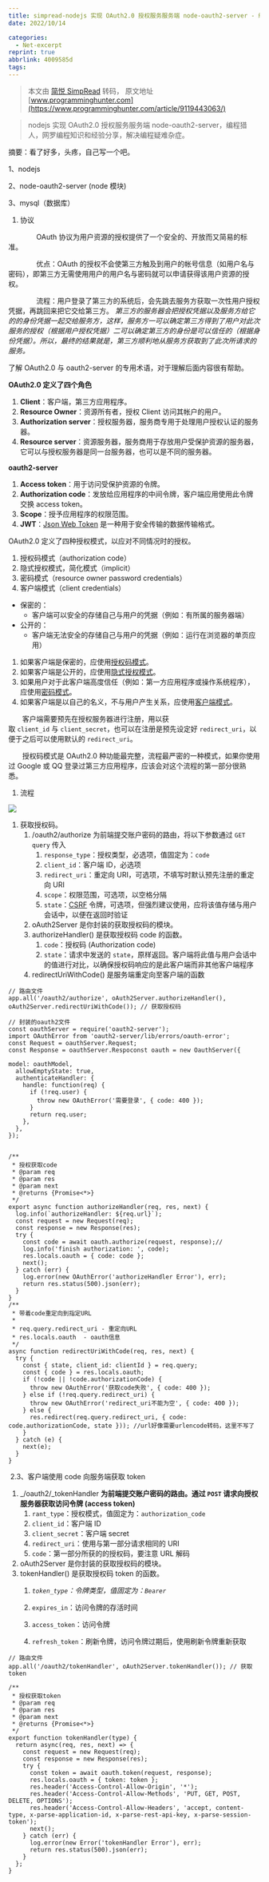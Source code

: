```yaml
---
title: simpread-nodejs 实现 OAuth2.0 授权服务服务端 node-oauth2-server - 编程猎人
date: 2022/10/14

categories:
  - Net-excerpt
reprint: true
abbrlink: 4009585d
tags:
---
```




> 本文由 [简悦 SimpRead](http://ksria.com/simpread/) 转码， 原文地址 [www.programminghunter.com](https://www.programminghunter.com/article/9119443063/)

> nodejs 实现 OAuth2.0 授权服务服务端 node-oauth2-server，编程猎人，网罗编程知识和经验分享，解决编程疑难杂症。

摘要：看了好多，头疼，自己写一个吧。

1、nodejs

2、node-oauth2-server (node 模块)

3、mysql（数据库）

1.  协议

　　　　OAuth 协议为用户资源的授权提供了一个安全的、开放而又简易的标准。

　　　　优点：OAuth 的授权不会使第三方触及到用户的帐号信息（如用户名与密码），即第三方无需使用用户的用户名与密码就可以申请获得该用户资源的授权。

　　　　流程：用户登录了第三方的系统后，会先跳去服务方获取一次性用户授权凭据，再跳回来把它交给第三方。 _第三方的服务器会把授权凭据以及服务方给它的的身份凭据一起交给服务方，这样，服务方一可以确定第三方得到了用户对此次服务的授权（根据用户授权凭据）二可以确定第三方的身份是可以信任的（根据身份凭据）。所以，最终的结果就是，第三方顺利地从服务方获取到了此次所请求的服务。_

了解 OAuth2.0 与 oauth2-server 的专用术语，对于理解后面内容很有帮助。

**OAuth2.0 定义了四个角色**

1.  **Client**：客户端，第三方应用程序。
2.  **Resource Owner**：资源所有者，授权 Client 访问其帐户的用户。
3.  **Authorization server**：授权服务器，服务商专用于处理用户授权认证的服务器。
4.  **Resource server**：资源服务器，服务商用于存放用户受保护资源的服务器，它可以与授权服务器是同一台服务器，也可以是不同的服务器。

**oauth2-server**

1.  **Access token**：用于访问受保护资源的令牌。
2.  **Authorization code**：发放给应用程序的中间令牌，客户端应用使用此令牌交换 access token。
3.  **Scope**：授予应用程序的权限范围。
4.  **JWT**：[Json Web Token](https://tools.ietf.org/html/rfc7519) 是一种用于安全传输的数据传输格式。　　

OAuth2.0 定义了四种授权模式，以应对不同情况时的授权。

1.  授权码模式（authorization code）
2.  隐式授权模式，简化模式（implicit）
3.  密码模式（resource owner password credentials）
4.  客户端模式（client credentials）

*   保密的：
    *   客户端可以安全的存储自己与用户的凭据（例如：有所属的服务器端）
*   公开的：
    *   客户端无法安全的存储自己与用户的凭据（例如：运行在浏览器的单页应用）

1.  如果客户端是保密的，应使用[授权码模式](https://www.cnblogs.com/mafei99/p/10308696.html#%E6%8E%88%E6%9D%83%E7%A0%81%E6%A8%A1%E5%BC%8F)。
2.  如果客户端是公开的，应使用[隐式授权模式](https://www.cnblogs.com/mafei99/p/10308696.html#%E9%9A%90%E5%BC%8F%E6%8E%88%E6%9D%83%E6%A8%A1%E5%BC%8F)。
3.  如果用户对于此客户端高度信任（例如：第一方应用程序或操作系统程序），应使用[密码模式](https://www.cnblogs.com/mafei99/p/10308696.html#%E5%AF%86%E7%A0%81%E6%A8%A1%E5%BC%8F)。
4.  如果客户端是以自己的名义，不与用户产生关系，应使用[客户端模式](https://www.cnblogs.com/mafei99/p/10308696.html#%E5%AE%A2%E6%88%B7%E7%AB%AF%E6%A8%A1%E5%BC%8F)。

　　客户端需要预先在授权服务器进行注册，用以获取 `client_id` 与 `client_secret`，也可以在注册是预先设定好 `redirect_uri`，以便于之后可以使用默认的 `redirect_uri`。

　　授权码模式是 OAuth2.0 种功能最完整，流程最严密的一种模式，如果你使用过 Google 或 QQ 登录过第三方应用程序，应该会对这个流程的第一部分很熟悉。

1.  流程

![](https://www.programminghunter.com/images/403/af/af036ebcc43d7935b5c9ac9959c935fb.png)

1.  获取授权码。
    1.  /oauth2/authorize 为前端提交账户密码的路由，将以下参数通过 `GET query` 传入　
        1.  `response_type`：授权类型，必选项，值固定为：`code` 
        2.  `client_id`：客户端 ID，必选项　　
        3.  `redirect_uri`：重定向 URI，可选项，不填写时默认预先注册的重定向 URI　　
        4.  `scope`：权限范围，可选项，以空格分隔　　
        5.  `state`：[CSRF](https://zh.wikipedia.org/wiki/%E8%B7%A8%E7%AB%99%E8%AF%B7%E6%B1%82%E4%BC%AA%E9%80%A0) 令牌，可选项，但强烈建议使用，应将该值存储与用户会话中，以便在返回时验证　　
    2.  oAuth2Server 是你封装的获取授权码的模块。　　
    3.  authorizeHandler() 是获取授权码 code 的函数。
        1.  `code`：授权码 (Authorization code)　　
        2.  `state`：请求中发送的 `state`，原样返回。客户端将此值与用户会话中的值进行对比，以确保授权码响应的是此客户端而非其他客户端程序　　
    4.  redirectUriWithCode() 是服务端重定向至客户端的函数　　

```
// 路由文件
app.all('/oauth2/authorize', oAuth2Server.authorizeHandler(), oAuth2Server.redirectUriWithCode()); // 获取授权码
```

```
// 封装的oauth2文件
const oauthServer = require('oauth2-server');
import OAuthError from 'oauth2-server/lib/errors/oauth-error';
const Request = oauthServer.Request;
const Response = oauthServer.Respoconst oauth = new OauthServer({
```

```
model: oauthModel,
  allowEmptyState: true,
  authenticateHandler: {
    handle: function(req) {
      if (!req.user) {
        throw new OAuthError('需要登录', { code: 400 });
      }
      return req.user;
    },
  },
});


/**
 * 授权获取code
 * @param req
 * @param res
 * @param next
 * @returns {Promise<*>}
 */
export async function authorizeHandler(req, res, next) {
  log.info(`authorizeHandler: ${req.url}`);
  const request = new Request(req);
  const response = new Response(res);
  try {
    const code = await oauth.authorize(request, response);//
    log.info('finish authorization: ', code);
    res.locals.oauth = { code: code };
    next();
  } catch (err) {
    log.error(new OAuthError('authorizeHandler Error'), err);
    return res.status(500).json(err);
  }
}
/**
 * 带着code重定向到指定URL
 *
 * req.query.redirect_uri - 重定向URL
 * res.locals.oauth  - oauth信息
 */
async function redirectUriWithCode(req, res, next) {
  try {
    const { state, client_id: clientId } = req.query;
    const { code } = res.locals.oauth;
    if (!code || !code.authorizationCode) {
      throw new OAuthError('获取code失败', { code: 400 });
    } else if (!req.query.redirect_uri) {
      throw new OAuthError('redirect_uri不能为空', { code: 400 });
    } else {
      res.redirect(req.query.redirect_uri, { code: code.authorizationCode, state })); //url好像需要urlencode转码，这里不写了
    }
  } catch (e) {
    next(e);
  }
}
```

 2.3、客户端使用 code 向服务端获取 token

1.  _/oauth2/_tokenHandler __为前端提交账户密码的路由。通过 `POST` 请求向授权服务器获取访问令牌 (access token)__
    1.  `rant_type`：授权模式，值固定为：`authorization_code` 
    2.  `client_id`：客户端 ID　　
    3.  `client_secret`：客户端 secret　　
    4.  `redirect_uri`：使用与第一部分请求相同的 URI　　
    5.  `code`：第一部分所获的的授权码，要注意 URL 解码　　
2.  oAuth2Server 是你封装的获取授权码的模块。
3.  tokenHandler() 是获取授权码 token 的函数。
    1.  _`token_type`：令牌类型，值固定为：`Bearer`_ 
    2.  `expires_in`：访问令牌的存活时间
        
    3.  `access_token`：访问令牌
        
    4.  `refresh_token`：刷新令牌，访问令牌过期后，使用刷新令牌重新获取
        

```
// 路由文件
app.all('/oauth2/tokenHandler', oAuth2Server.tokenHandler()); // 获取token
```

```
/**
 * 授权获取token
 * @param req
 * @param res
 * @param next
 * @returns {Promise<*>}
 */
export function tokenHandler(type) {
  return async(req, res, next) => {
    const request = new Request(req);
    const response = new Response(res);
    try {
      const token = await oauth.token(request, response);
      res.locals.oauth = { token: token };
      res.header('Access-Control-Allow-Origin', '*');
      res.header('Access-Control-Allow-Methods', 'PUT, GET, POST, DELETE, OPTIONS');
      res.header('Access-Control-Allow-Headers', 'accept, content-type, x-parse-application-id, x-parse-rest-api-key, x-parse-session-token');
      next();
    } catch (err) {
      log.error(new Error('tokenHandler Error'), err);
      return res.status(500).json(err);
    }
  };
}
```
